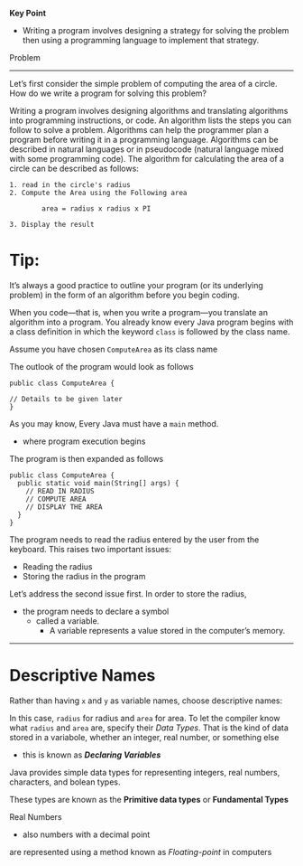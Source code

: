 **Key Point**
- Writing a program involves designing a strategy for solving the problem then using a programming language to implement that strategy.

Problem

--------
Let’s first consider the simple problem of computing the area of a circle. How do we write a program for solving this problem?

Writing a program involves designing algorithms and translating algorithms into programming instructions, or code. An algorithm lists the steps you can follow to solve a problem. Algorithms can help the programmer plan a program before writing it in a programming ­language. Algorithms can be described in natural languages or in pseudocode (natural language mixed with some programming code). The algorithm for calculating the area of a circle can be described as follows:
```
1. read in the circle's radius
2. Compute the Area using the Following area

        area = radius x radius x PI

3. Display the result
```
# Tip:
It’s always a good practice to outline your program (or its underlying problem) in the form of an algorithm before you begin coding.

When you code—that is, when you write a program—you translate an algorithm into a program. You already know every Java program begins with a class definition in which the keyword ```class``` is followed by the class name. 

Assume you have chosen ```ComputeArea``` as its class name

The outlook of the program would look as follows
```
public class ComputeArea {

// Details to be given later
}
```
As you may know, Every Java must have a ```main``` method.
- where program execution begins

The program is then expanded as follows
```
public class ComputeArea {
  public static void main(String[] args) {
    // READ IN RADIUS
    // COMPUTE AREA
    // DISPLAY THE AREA
  }
}
```
The program needs to read the radius entered by the user from the keyboard. This raises two important issues:
- Reading the radius
- Storing the radius in the program

Let’s address the second issue first. In order to store the radius, 
- the program needs to declare a symbol
  - called a variable.
    - A variable represents a value stored in the computer’s memory.

--------------------------------------------------------------------
# **Descriptive Names**

Rather than having ```x``` and ```y``` as variable names, choose descriptive names:

In this case, ```radius``` for radius and ```area``` for area. To let the compiler know what ```radius``` and ```area``` are, specify their _Data Types_. That is the kind of data stored in a variabole, whether an integer, real number, or something else
* this is known as _**Declaring Variables**_

Java provides simple data types for representing integers, real numbers, characters, and bolean types.

These types are known as the **Primitive data types** or **Fundamental Types**

Real Numbers
* also numbers with a decimal point

are represented using a method known as _Floating-point_ in computers
